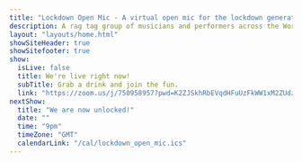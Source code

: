 ```yaml
---
title: "Lockdown Open Mic - A virtual open mic for the lockdown generation"
description: A rag tag group of musicians and performers across the World, borne of the Covid-19 pandemic and lockdowns who met every Tuesday night on the internet to sing songs to eachother.
layout: "layouts/home.html"
showSiteHeader: true
showSitefooter: true
show:
  isLive: false
  title: We're live right now!
  subTitle: Grab a drink and join the fun.
  link: "https://zoom.us/j/750958957?pwd=K2ZJSkhRbEVqdHFuUzFkWW1xM2ZUdz09"
nextShow:
  title: "We are now unlocked!"
  date: ""
  time: "9pm"
  timeZone: "GMT"
  calendarLink: "/cal/lockdown_open_mic.ics"
---
```

